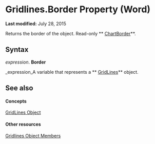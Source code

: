 
# Gridlines.Border Property (Word)

 **Last modified:** July 28, 2015

Returns the border of the object. Read-only  ** [ChartBorder](eea90670-c599-2ec8-5b7b-c946a4bcd638.md)**.

## Syntax

 _expression_. **Border**

 _expression_A variable that represents a  ** [GridLines](9dc77c2a-854f-63c0-4648-b7802fb6d9a2.md)** object.


## See also


#### Concepts


 [GridLines Object](9dc77c2a-854f-63c0-4648-b7802fb6d9a2.md)
#### Other resources


 [Gridlines Object Members](c0f3a7bc-e65d-f734-cf68-aacbffbb8ed2.md)
